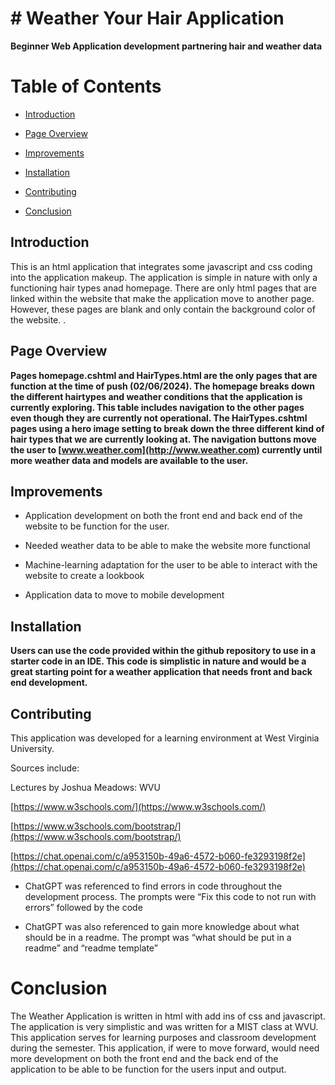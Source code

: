 # # Weather Your Hair Application
**Beginner Web Application development partnering hair and weather data**


# **Table of Contents**

- [Introduction](#introduction)

- [Page Overview](#pageOverview)

- [Improvements](#improvements)

- [Installation](#installation)

- [Contributing](#contributing)

- [Conclusion](#conclusion)

## Introduction 

This is an html application that integrates some javascript and css coding into the application makeup. The application is simple in nature with only a functioning hair types anad homepage. There are only html pages that are linked within the website that make the application move to another page. However, these pages are blank and only contain the background color of the website. .

## **Page Overview**

**Pages homepage.cshtml and HairTypes.html are the only pages that are function at the time of push (02/06/2024). The homepage breaks down the different hairtypes and weather conditions that the application is currently exploring. This table includes navigation to the other pages even though they are currently not operational. The HairTypes.cshtml pages using a hero image setting to break down the three different kind of hair types that we are currently looking at. The navigation buttons move the user to [www.weather.com](http://www.weather.com) currently until more weather data and models are available to the user.**

## **Improvements**

-   Application development on both the front end and back end of the website to be function for the user.
    
-   Needed weather data to be able to make the website more functional
    
-   Machine-learning adaptation for the user to be able to interact with the website to create a lookbook
    

- Application data to move to mobile development

## **Installation**

**Users can use the code provided within the github repository to use in a starter code in an IDE. This code is simplistic in nature and would be a great starting point for a weather application that needs front and back end development.**
## **Contributing**

This application was developed for a learning environment at West Virginia University.

Sources include:

Lectures by Joshua Meadows: WVU

[https://www.w3schools.com/](https://www.w3schools.com/)

[https://www.w3schools.com/bootstrap/](https://www.w3schools.com/bootstrap/)

[https://chat.openai.com/c/a953150b-49a6-4572-b060-fe3293198f2e](https://chat.openai.com/c/a953150b-49a6-4572-b060-fe3293198f2e)

-   ChatGPT was referenced to find errors in code throughout the development process. The prompts were “Fix this code to not run with errors” followed by the code
    
-   ChatGPT was also referenced to gain more knowledge about what should be in a readme. The prompt was “what should be put in a readme” and “readme template”

# **Conclusion**

The Weather Application is written in html with add ins of css and javascript. The application is very simplistic and was written for a MIST class at WVU. This application serves for learning purposes and classroom development during the semester. This application, if were to move forward, would need more development on both the front end and the back end of the application to be able to be function for the users input and output.
